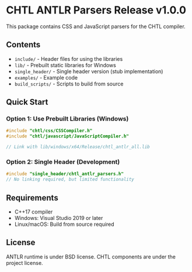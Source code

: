 # CHTL ANTLR Parsers Release v1.0.0

This package contains CSS and JavaScript parsers for the CHTL compiler.

## Contents

- `include/` - Header files for using the libraries
- `lib/` - Prebuilt static libraries for Windows
- `single_header/` - Single header version (stub implementation)
- `examples/` - Example code
- `build_scripts/` - Scripts to build from source

## Quick Start

### Option 1: Use Prebuilt Libraries (Windows)

```cpp
#include "chtl/css/CSSCompiler.h"
#include "chtl/javascript/JavaScriptCompiler.h"

// Link with lib/windows/x64/Release/chtl_antlr_all.lib
```

### Option 2: Single Header (Development)

```cpp
#include "single_header/chtl_antlr_parsers.h"
// No linking required, but limited functionality
```

## Requirements

- C++17 compiler
- Windows: Visual Studio 2019 or later
- Linux/macOS: Build from source required

## License

ANTLR runtime is under BSD license.
CHTL components are under the project license.
